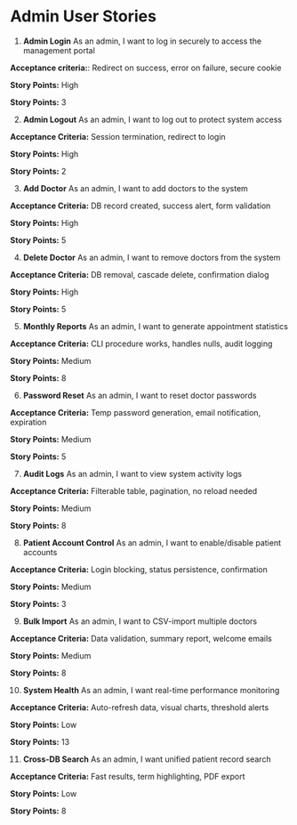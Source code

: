 # Admin User Stories

1.  **Admin Login**
    As an admin, I want to log in securely to access the management portal
    
**Acceptance criteria:**: Redirect on success, error on failure, secure cookie
    
**Story Points:** High
    
**Story Points:** 3
    

2.  **Admin Logout**
    As an admin, I want to log out to protect system access

**Acceptance Criteria:** Session termination, redirect to login

**Story Points:** High

**Story Points:** 2


3.  **Add Doctor**
    As an admin, I want to add doctors to the system

**Acceptance Criteria:** DB record created, success alert, form validation

**Story Points:** High

**Story Points:** 5


4.  **Delete Doctor**
    As an admin, I want to remove doctors from the system

**Acceptance Criteria:** DB removal, cascade delete, confirmation dialog

**Story Points:** High

**Story Points:** 5


5.  **Monthly Reports**
    As an admin, I want to generate appointment statistics

**Acceptance Criteria:** CLI procedure works, handles nulls, audit logging

**Story Points:** Medium

**Story Points:** 8


6.  **Password Reset**
    As an admin, I want to reset doctor passwords

**Acceptance Criteria:** Temp password generation, email notification, expiration

**Story Points:** Medium

**Story Points:** 5


7.  **Audit Logs**
    As an admin, I want to view system activity logs

**Acceptance Criteria:** Filterable table, pagination, no reload needed

**Story Points:** Medium

**Story Points:** 8


8.  **Patient Account Control**
    As an admin, I want to enable/disable patient accounts

**Acceptance Criteria:** Login blocking, status persistence, confirmation

**Story Points:** Medium

**Story Points:** 3


9.  **Bulk Import**
    As an admin, I want to CSV-import multiple doctors

**Acceptance Criteria:** Data validation, summary report, welcome emails

**Story Points:** Medium

**Story Points:** 8


10.  **System Health**
    As an admin, I want real-time performance monitoring

**Acceptance Criteria:** Auto-refresh data, visual charts, threshold alerts

**Story Points:** Low

**Story Points:** 13


11.  **Cross-DB Search**
    As an admin, I want unified patient record search

**Acceptance Criteria:** Fast results, term highlighting, PDF export

**Story Points:** Low

**Story Points:** 8
